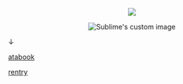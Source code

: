 
　<p align="center">![](https://komarev.com/ghpvc/?username=2ft-high&label=visitors&color=000000)</p>

<p align="center">
  <img src="https://files.catbox.moe/fkeqfi.jpg" alt="Sublime's custom image"/>
</p>

↓

[atabook](https://floortub.atabook.org/) 

[rentry](https://rentry.co/yewonli) 
